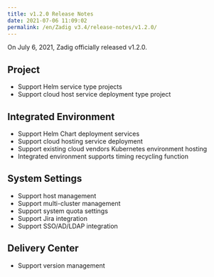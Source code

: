```yaml
---
title: v1.2.0 Release Notes
date: 2021-07-06 11:09:02
permalink: /en/Zadig v3.4/release-notes/v1.2.0/
---
```

On July 6, 2021, Zadig officially released v1.2.0.

## Project
- Support Helm service type projects
- Support cloud host service deployment type project

## Integrated Environment
- Support Helm Chart deployment services
- Support cloud hosting service deployment
- Support existing cloud vendors Kubernetes environment hosting
- Integrated environment supports timing recycling function

## System Settings
- Support host management
- Support multi-cluster management
- Support system quota settings
- Support Jira integration
- Support SSO/AD/LDAP integration

## Delivery Center
- Support version management